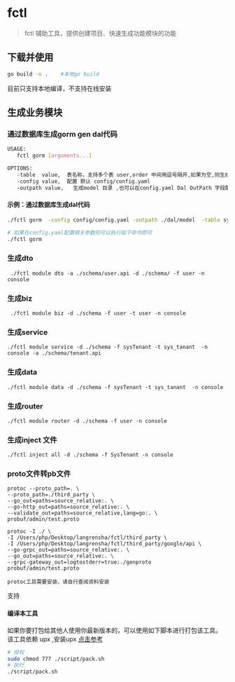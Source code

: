 # fctl

> fctl 辅助工具，提供创建项目、快速生成功能模块的功能

## 下载并使用
```bash
go build -o .    #本地go build 
```

目前只支持本地编译，不支持在线安装


## 生成业务模块

### 通过数据库生成gorm gen dal代码

```bash
USAGE:
   fctl gorm [arguments...]

OPTIONS:
   -table  value,  表名称，支持多个表 user,order 中间用逗号隔开,如果为空,则生成全部表 ,也可以在config.yaml  Dal Table 字段配置
   -config value,  配置 默认 config/config.yaml
   -outpath value,   生成model 目录 ,也可以在config.yaml Dal OutPath 字段配置
```

#### 示例：通过数据库生成dal代码

```bash
./fctl gorm  -config config/config.yaml -outpath ./dal/model  -table sys_menus

# 如果在config.yaml配置相关参数则可以执行如下命令即可
./fctl gorm 
```


### 生成dto
```
 ./fctl module dto -a ./schema/user.api -d ./schema/ -f user -n console
```

### 生成biz
```
 ./fctl module biz -d ./schema -f user -t user -n console
```

### 生成service
```
./fctl module service -d ./schema -f sysTenant -t sys_tanant  -n console -a ./schema/tenant.api  
```
### 生成data
```
./fctl module data -d ./schema -f sysTenant -t sys_tanant  -n console
```

### 生成router

```
./fctl module router -d ./schema -f user -n console
```

### 生成inject 文件

```
./fctl inject all -d ./schema -f SysTenant -n console
```

### proto文件转pb文件
```
protoc --proto_path=. \
--proto_path=./third_party \
--go_out=paths=source_relative:. \
--go-http_out=paths=source_relative:. \
--validate_out=paths=source_relative,lang=go:. \
probuf/admin/test.proto

protoc -I ./ \
-I /Users/php/Desktop/langrensha/fctl/third_party \
-I /Users/php/Desktop/langrensha/fctl/third_party/google/api \
--go-grpc_out=paths=source_relative:. \
--go_out=paths=source_relative:. \
--grpc-gateway_out=logtostderr=true:./genproto
probuf/admin/test.proto

protoc工具需要安装，请自行查阅资料安装
```

支持
#### 编译本工具
如果你要打包给其他人使用你最新版本的，可以使用如下脚本进行打包该工具。
该工具依赖 upx ,安装upx [点击参考](https://www.wolai.com/bullteam/jeg4DM9RDKDRiGR5hiPtsy)
```bash
# 授权
sudo chmod 777 ./script/pack.sh
# 执行
./script/pack.sh
```